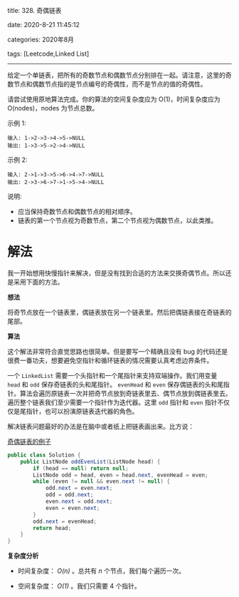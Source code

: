 title: 328. 奇偶链表

date: 2020-8-21 11:45:12

categories: 2020年8月

tags: [Leetcode,Linked List]

---


给定一个单链表，把所有的奇数节点和偶数节点分别排在一起。请注意，这里的奇数节点和偶数节点指的是节点编号的奇偶性，而不是节点的值的奇偶性。


<!-- more -->


请尝试使用原地算法完成。你的算法的空间复杂度应为 O(1)，时间复杂度应为 O(nodes)，nodes 为节点总数。

示例 1:
    
    输入: 1->2->3->4->5->NULL
    输出: 1->3->5->2->4->NULL
示例 2:
    
    输入: 2->1->3->5->6->4->7->NULL 
    输出: 2->3->6->7->1->5->4->NULL
说明:

- 应当保持奇数节点和偶数节点的相对顺序。
- 链表的第一个节点视为奇数节点，第二个节点视为偶数节点，以此类推。

# 解法

我一开始想用快慢指针来解决，但是没有找到合适的方法来交换奇偶节点。所以还是采用下面的方法。

**想法**

将奇节点放在一个链表里，偶链表放在另一个链表里。然后把偶链表接在奇链表的尾部。

**算法**

这个解法非常符合直觉思路也很简单。但是要写一个精确且没有 bug 的代码还是很费一番功夫，想要避免空指针和循环链表的情况需要认真考虑边界条件。

一个 `LinkedList` 需要一个头指针和一个尾指针来支持双端操作。我们用变量 `head` 和 `odd` 保存奇链表的头和尾指针。 `evenHead` 和 `even` 保存偶链表的头和尾指针。算法会遍历原链表一次并把奇节点放到奇链表里去、偶节点放到偶链表里去。遍历整个链表我们至少需要一个指针作为迭代器。这里 `odd` 指针和 `even` 指针不仅仅是尾指针，也可以扮演原链表迭代器的角色。

解决链表问题最好的办法是在脑中或者纸上把链表画出来。比方说：

[奇偶链表的例子](https://pic.leetcode-cn.com/00bd1d974b5a2e6d7d4faf0d5baad1c691f4ed8963cb1b7133d1112bad4c5e86-image.png)




```java [solution-Java]
public class Solution {
    public ListNode oddEvenList(ListNode head) {
        if (head == null) return null;
        ListNode odd = head, even = head.next, evenHead = even;
        while (even != null && even.next != null) {
            odd.next = even.next;
            odd = odd.next;
            even.next = odd.next;
            even = even.next;
        }
        odd.next = evenHead;
        return head;
    }
}
```

**复杂度分析**

* 时间复杂度： *O(n)* 。总共有 *n* 个节点，我们每个遍历一次。

* 空间复杂度： *O(1)* 。我们只需要 4 个指针。